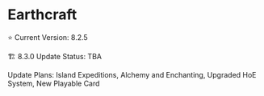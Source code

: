 # Earthcraft

⭐ Current Version: 8.2.5


🏗️ 8.3.0 Update Status: TBA

Update Plans: Island Expeditions, Alchemy and Enchanting, Upgraded HoE System, New Playable Card
